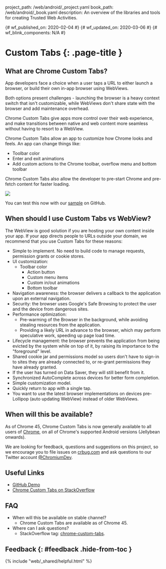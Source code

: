 project_path: /web/android/_project.yaml
book_path: /web/android/_book.yaml
description: An overview of the libraries and tools for creating Trusted Web Activities.

{# wf_published_on: 2020-02-04 #}
{# wf_updated_on: 2020-03-06 #}
{# wf_blink_components: N/A #}

# Custom Tabs {: .page-title }

## What are Chrome Custom Tabs?

App developers face a choice when a user taps a URL to either launch a
browser, or build their own in-app browser using WebViews.

Both options present challenges - launching the browser is a heavy context
switch that isn't customizable, while WebViews don't share state with the
browser and add maintenance overhead.

Chrome Custom Tabs give apps more control over their web experience, and make
transitions between native and web content more seamless without having to
resort to a WebView.

Chrome Custom Tabs allow an app to customize how Chrome looks and feels. An app
can change things like:

- Toolbar color
- Enter and exit animations
- Add custom actions to the Chrome toolbar, overflow menu and bottom toolbar

Chrome Custom Tabs also allow the developer to pre-start Chrome and pre-fetch
content for faster loading.

<img src="https://developer.chrome.com/multidevice/images/customtab/performance.gif">

You can test this now with our [sample][1] on GitHub. 

## When should I use Custom Tabs vs WebView?

The WebView is good solution if you are hosting your own content inside your
app. If your app directs people to URLs outside your domain, we recommend
that you use Custom Tabs for these reasons:

- Simple to implement. No need to build code to manage requests, permission
	grants or cookie stores.
- UI customization:
  - Toolbar color
	- Action button
	- Custom menu items
	- Custom in/out animations
	- Bottom toolbar
- Navigation awareness: the browser delivers a callback to the application upon
an external navigation.
- Security: the browser uses Google's Safe Browsing to protect the user and the device from
dangerous sites.
- Performance optimization:
	- Pre-warming of the Browser in the background, while avoiding stealing
	resources from the application.
	- Providing a likely URL in advance to the browser, which may perform
	speculative work, speeding up page load time.
- Lifecycle management: the browser prevents the application from being evicted
	by the system while on top of it, by raising its importance to the
	"foreground" level.
- Shared cookie jar and permissions model so users don't have to sign-in to sites
	they are already connected to, or re-grant permissions they have already
	granted.
- If the user has turned on Data Saver, they will still benefit from it.
- Synchronized AutoComplete across devices for better form completion.
- Simple customization model.
- Quickly return to app with a single tap.
- You want to use the latest browser implementations on devices pre-Lollipop
(auto updating WebView) instead of older WebViews.

## When will this be available?

As of Chrome 45, Chrome Custom Tabs is now generally available to all users of [Chrome][2], on all
of Chrome's supported Android versions (Jellybean onwards).

We are looking for feedback, questions and suggestions on this project, so we encourage you to file
issues on [crbug.com][3] and ask questions to our Twitter account
[@ChromiumDev][4].

## Useful Links
- [GitHub Demo][5]
- [Chrome Custom Tabs on StackOverflow][6]

## FAQ

- When will this be available on stable channel?
    - Chrome Custom Tabs are available as of Chrome 45.
- Where can I ask questions?
    - StackOverflow tag: [chrome-custom-tabs][6].

## Feedback {: #feedback .hide-from-toc }

{% include "web/_shared/helpful.html" %}		

[1]: https://github.com/GoogleChrome/custom-tabs-client
[2]: https://play.google.com/store/apps/details?id=com.chrome
[3]: https://crbug.com
[4]: https://twitter.com/ChromiumDev
[5]: https://github.com/GoogleChrome/custom-tabs-client
[6]: http://stackoverflow.com/questions/tagged/chrome-custom-tabs
